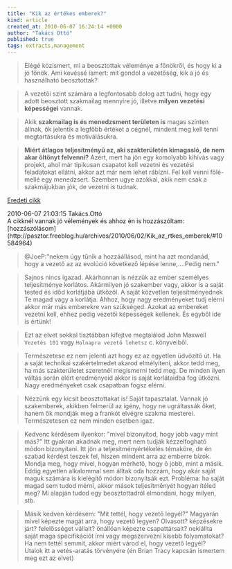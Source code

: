 ```yaml
---
title: "Kik az értékes emberek?"
kind: article
created_at: 2010-06-07 16:24:14 +0000
author: "Takács Ottó"
published: true
tags: extracts,management
---
```

>Elégé közismert, mi a beosztottak véleménye a főnökről, és hogy ki a jó főnök. Ami kevéssé ismert: mit gondol a vezetőség, kik a jó és használható beosztottak?

>A vezetői szint számára a legfontosabb dolog azt tudni, hogy egy adott beosztott szakmailag mennyire jó, illetve __milyen vezetési képességei__ vannak.

>Akik __szakmailag is és menedzsment területen is__ magas szinten állnak, ők jelentik a legfőbb értéket a cégnél, mindent meg kell tenni megtartásukra és motiválásukra.

>__Miért átlagos teljesítményű az, aki szakterületén kimagasló, de nem akar öltönyt felvenni?__ Azért, mert ha jön egy komolyabb kihívás vagy projekt, ahol már tipikusan csapatot kell vezetni és vezetési feladatokat ellátni, akkor azt már nem lehet rábízni. Fel kell venni fölé-mellé egy menedzsert. Szemben ugye azokkal, akik nem csak a szakmájukban jók, de vezetni is tudnak.

[Eredeti cikk](http://pasztor.freeblog.hu/archives/2010/06/02/Kik_az_rtkes_emberek/)

<!--break-->

<div class='old-comments'>
		<div class='one-old-comment'>
			<span class='comment-date'>2010-06-07 21:03:15</span>
			<span class='commenter-name'>Takács.Ottó</span>
			<div class='comment-body'>
				<span class='comment-title'>A cikknél vannak jó vélemények és ahhoz én is hozzászóltam:</comment>
				[hozzászólásom](http://pasztor.freeblog.hu/archives/2010/06/02/Kik_az_rtkes_emberek/#10584964)

>@JoeP:"nekem úgy tűnik a hozzáállásod, mint ha azt mondanád, hogy a vezető az az evolúció következő lépése lenne,....Pedig nem."

>Sajnos nincs igazad. Akárhonnan is nézzük az ember személyes teljesítménye korlátos. Akármilyen jó szakember vagy, akkor is a saját tested és időd korlátjába ütközöl. A saját közvetlen teljesítményednek Te magad vagy a korlátja. Ahhoz, hogy nagy eredményeket tudj elérni akkor már más emberekre van szükséged. Azokat az embereket vezetni kell, ehhez pedig vezetői képességek kellenek. És egyből ide is értünk!

>Ezt az elvet sokkal tisztábban kifejtve megtalálod John Maxwell `Vezetés 101` vagy `Holnapra vezető lehetsz` c. könyveiből.

>Természetese ez nem jelenti azt hogy ez az egyetlen üdvözítő út. Ha a saját technikai szakértelmedet akarod elmélyíteni, akkor tedd meg, ha más szakterületet szeretnél megismerni tedd meg. De minden ilyen váltás során elért eredményeid akkor is saját korlátaidba fog ütközni. Nagy eredményeket csak csapatban fogsz elérni.

>Nézzünk egy kicsit beosztottakat is! Saját tapasztalat. Vannak jó szakemberek, akikben felmerül az igény, hogy ne ugráltassák őket, hanem ők mondják meg a frankót elvégre szakma mesterei. Természetesen ez nem minden esetben igaz.

>Kedvenc kérdésem ilyenkor: "mivel bizonyítod, hogy jobb vagy mint más?" Itt gyakran akadnak meg, mert nem tudják kézzelfogható módon bizonyítani. Itt jön a teljesítményértékelés témaköre, de én szabad kérdést teszek fel, hiszen mindent arra az emberre bízok. Mondja meg, hogy mivel, hogyan mérhető, hogy ő jobb, mint a másik. Eddig egyetlen alkalommal sem álltak oda hozzám, hogy akár saját maguk számára is kielégítő módon bizonyítsák ezt. Probléma: ha saját magad sem tudod mérni, akkor mások teljesítményét hogyan ítéled meg? Mi alapján tudod egy beosztottadról elmondani, hogy milyen, stb.

>Másik kedven kérdésem: "Mit tettél, hogy vezető legyél?" Magyarán mivel képezte magát arra, hogy vezető legyen? Olvasott? képzésekre járt? felelősséget vállalt? önállóan képezte csapattársait? nekiállta saját maga specifikációt írni vagy megszervezni kisebb folyamatokat? Ha nem tettél semmit, akkor miért várod el, hogy vezető legyél? Utalok itt a vetés-aratás törvényére (én Brian Tracy kapcsán ismertem meg ezt az elvet)
			</div>
		</div>
		</div>